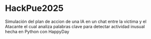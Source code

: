 # HackPue2025
Simulación del plan de accion de una IA en un chat entre la victima y el Atacante el cual analiza palabras clave para detectar actividad inusual hecha en Python con HappyDay
